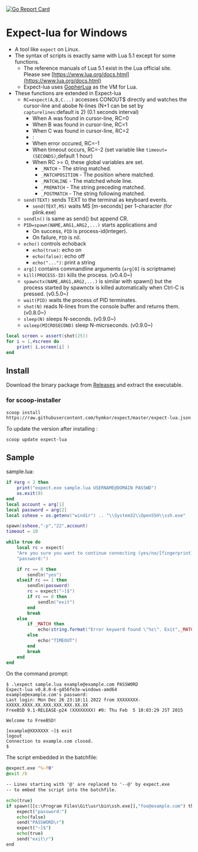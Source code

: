 [![Go Report Card](https://goreportcard.com/badge/github.com/hymkor/expect)](https://goreportcard.com/report/github.com/hymkor/expect)

Expect-lua for Windows
======================

- A tool like `expect` on Linux.
- The syntax of scripts is exactly same with Lua 5.1 except for some functions.
    - The reference manuals of Lua 5.1 exist in the Lua official site.  
        Please see [https://www.lua.org/docs.html](https://www.lua.org/docs.html)
    - Expect-lua uses [GopherLua](https://github.com/yuin/gopher-lua) as the VM for Lua.
- These functions are extended in Expect-lua
    - `RC=expect(A,B,C...)` accesses CONOUT$ directly and watches the cursor-line and abobe N-lines (N+1 can be set by `capturelines`:default is 2) (0.1 seconds interval)
        - When A was found in cursor-line, RC=0
        - When B was found in cursor-line, RC=1
        - When C was found in cursor-line, RC=2
        - :
        - When error occured, RC=-1
        - When timeout occurs, RC=-2 (set variable like `timeout=(SECONDS)`,default 1 hour)
        - When RC &gt;= 0, these global variables are set.
            - `_MATCH` - The string matched.
            - `_MATCHPOSITION` - The position where matched.
            - `_MATCHLINE` - The matched whole line.
            - `_PREMATCH` - The string preceding matched.
            - `_POSTMATCH` - The string following matched.
    - `send(TEXT)` sends TEXT to the terminal as keyboard events.
        - `send(TEXT,MS)` waits MS [m-seconds] per 1-character (for plink.exe)
    - `sendln()` is same as send() but append CR.
    - `PID=spawn(NAME,ARG1,ARG2,...)` starts applications and
        - On success, `PID` is process-id(integer).
        - On failure, `PID` is nil.
    - `echo()` controls echoback
        - `echo(true)`: echo on
        - `echo(false)`: echo off
        - `echo("...")`: print a string
    - `arg[]` contains commandline arguments (`arg[0]` is scriptname)
    - `kill(PROCESS-ID)` kills the process. (v0.4.0~)
    - `spawnctx(NAME,ARG1,ARG2,...)` is similar with spawn() but the process started by spawnctx is killed automatically when Ctrl-C is pressed. (v0.5.0~)
    - `wait(PID)` waits the process of PID terminates.
    - `shot(N)` reads N-lines from the console buffer and returns them. (v0.8.0~)
    - `sleep(N)` sleeps N-seconds. (v0.9.0~)
    - `usleep(MICROSECOND)` sleep N-micrseconds. (v0.9.0~)

``` lua
local screen = assert(shot(25))
for i = 1,#screen do
    print( i,screen[i] )
end
```

Install
-------

Download the binary package from [Releases](https://github.com/hymkor/expect/releases) and extract the executable.

### for scoop-installer

```
scoop install https://raw.githubusercontent.com/hymkor/expect/master/expect-lua.json
```

To update the version after installing :

```
scoop update expect-lua
```

Sample
------

sample.lua:

``` lua
if #arg < 2 then
    print("expect.exe sample.lua USERNAME@DOMAIN PASSWD")
    os.exit(0)
end
local account = arg[1]
local password = arg[2]
local sshexe = os.getenv("windir") .. "\\System32\\OpenSSH\\ssh.exe"

spawn(sshexe,"-p","22",account)
timeout = 10

while true do
    local rc = expect(
    "Are you sure you want to continue connecting (yes/no/[fingerprint])?",
    "password:")

    if rc == 0 then
        sendln("yes")
    elseif rc == 1 then
        sendln(password)
        rc = expect("~]$")
        if rc == 0 then
            sendln("exit")
        end
        break
    else
        if _MATCH then
            echo(string.format("Error keyword found \"%s\". Exit",_MATCH))
        else
            echo("TIMEOUT")
        end
        break
    end
end
```

On the command prompt:

```console
$ .\expect sample.lua example@example.com PASSW0RD
Expect-lua v0.8.0-6-g456fe3e-windows-amd64
example@example.com's password:
Last login: Mon Dec 26 23:18:11 2022 from XXXXXXXX-XXXXX.XXXX.XX.XXX.XXX.XXX.XX.XX
FreeBSD 9.1-RELEASE-p24 (XXXXXXXX) #0: Thu Feb  5 10:03:29 JST 2015

Welcome to FreeBSD!

[example@XXXXXXX ~]$ exit
logout
Connection to example.com closed.
$
```

The script embedded in the batchfile:

```sample.cmd
@expect.exe "%~f0"
@exit /b

-- Lines starting with '@' are replaced to '--@' by expect.exe
-- to embed the script into the batchfile.

echo(true)
if spawn([[c:\Program Files\Git\usr\bin\ssh.exe]],"foo@example.com") then
    expect("password:")
    echo(false)
    send("PASSWORD\r")
    expect("~]$")
    echo(true)
    send("exit\r")
end
```
